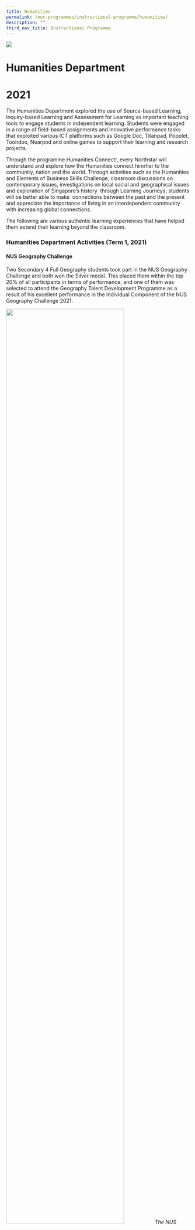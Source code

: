 ```yaml
---
title: Humanities
permalink: /our-programmes/instructional-programme/humanities/
description: ""
third_nav_title: Instructional Programme
---
```

![](/images/HUMANITIES.jpg)
# Humanities Department
# 2021

The Humanities Department explored the use of Source-based Learning, Inquiry-based Learning and Assessment for Learning as important teaching tools to engage students in independent learning. Students were engaged in a range of field-based assignments and innovative performance tasks that exploited various ICT platforms such as Google Doc, Titanpad, Popplet, Toondoo, Nearpod and online games to support their learning and research projects. 

  

Through the programme Humanities Connect!, every Northstar will understand and explore how the Humanities connect him/her to the community, nation and the world. Through activities such as the Humanities and Elements of Business Skills Challenge, classroom discussions on contemporary issues, investigations on local social and geographical issues and exploration of Singapore’s history  through Learning Journeys, students will be better able to make  connections between the past and the present and appreciate the importance of living in an interdependent community with increasing global connections. 

  

The following are various authentic learning experiences that have helped them extend their learning beyond the classroom.

  

### Humanities Department Activities (Term 1, 2021)

#### NUS Geography Challenge

Two Secondary 4 Full Geography students took part in the NUS Geography Challenge and both won the Silver medal. This placed them within the top 20% of all participants in terms of performance, and one of them was selected to attend the Geography Talent Development Programme as a result of his excellent performance in the Individual Component of the NUS Geography Challenge 2021.

<img src="/images/The%20NUS%20Geography%20Challenge%20team%202021.jpg" 
     style="width:80%">
*The NUS Geography Challenge team 2021*

![](/images/The%20team%20working%20on%20their%20team%20component%20round%20in%20the%20computer%20lab.jpg)
*The team working on their team component round in the computer lab*

### Humanities Department Activities (Term 2, 2021)

#### Humanities Challenge

The Humanities Challenge was carried out on 29th March, with selected teams comprising Lower Secondary students being tasked to complete Kahoot! quizzes, riddles, Mindquest and Pyramid games at various stations on key historical landmarks or geographical features of ASEAN countries. These learning experiences provided opportunities for students to collaborate whilst applying their skills and content knowledge  across various Humanities subjects.

![](/images/Lower%20Secondary%20students%20accessing%20websites%20to%20research%20for%20answers%20on%20ASEAN%20countries.jpg)
*Lower Secondary students accessing websites to research for answers on ASEAN countries*

![](/images/Lower%20Secondary%20students%20receiving%20quiz%20instructions.jpg)
*Lower Secondary students receiving quiz instructions*

#### Secondary 2 Cohort Learning Journey (LJ) to the National Museum of Singapore and Kranji War Memorial   

All Secondary 2 students participated in an integrated Humanities and CCE Learning Journey to the National Museum of Singapore in March and April. Their learning experiences on the use of artefacts to understand the history and culture of Singapore were enhanced through the pre-LJ and post-LJ segments that were conducted as part of the CCE lesson package. The journey ended with a ceremony at the Kranji War Memorial where students had a memorable experience in commemorating the war heroes who had sacrificed their lives during World War II.

![](/images/Copy%20of%20Laying%20a%20wreath%20of%20poppies%20in%20honour%20of%20those%20who%20died%20in%20World%20War%20II.jpg)
*Laying a wreath of poppies in honour of those who died in World War II*

![](/images/Secondary%202%20students%20in%20front%20of%20exhibit%20of%20tank%20used%20during%20the%20Japanese%20Invasion%20of%20Singapore.jpg)
*Secondary 2 students in front of exhibit of tank used during the Japanese Invasion of Singapore*

![](/images/Copy%20of%20Secondary%202%20students%20learning%20about%20life%20in%20schools%20in%20early%20Singapore.jpg)
*Secondary 2 students learning about life in schools in early Singapore*

#### Secondary 1 Virtual Rainforest Tour

On 17th May 2021, the Secondary 1 Express and Normal (Academic) students participated in a Tropical Rainforest Virtual Field Trip. During the session, students were engaged through a series of 360° virtual tours and video narrations about tropical rainforests in Singapore at three locations -  Singapore Quarry, Bukit Timah Nature Reserve and the Singapore Botanic Gardens. By completing various tasks in their activity booklets and a quiz, this authentic and immersive learning experience enabled students to apply the Geographical Investigation skills they have acquired during Geography lessons and draw linkages between theoretical knowledge and the real-world physical environment.

![](/images/students%20engaged%20in%20completing%20their%20worksheets%20based%20on%20their%20Geography%20Virtual%20LJ.jpg)
 *Students completing their tasks as part of the Geography Virtual Learning Journey*
![](/images/Secondary%201%20students%20engaged%20in%20learning%20about%20water%20resources%20and%20the%20rainforest.jpg)
*Students learning about water resources and the rainforest*

### Humanities Department Activities (Term 4, 2021)

#### Secondary 1NT Social Studies Virtual Learning Journey

As part of the year-end post-examination  programme, the Secondary 1 Normal (Technical) students participated in a Social Studies Virtual Learning Journey to learn about the importance of appreciating cultural diversity in Singapore as well as Singapore's historical and cultural heritage.

![](/images/Students%20engaged%20in%20playing%20the%20traditional%20game%20of%20Pick-Up%20Sticks%201.jpg)
![](/images/Students%20playing%20the%20traditional%20game%20of%20Five%20Stones.jpg)
*Students engaged in playing traditional games*

#### Historical Scene Investigation (HSI) Challenge  

4 students from a Secondary 1 Express Class won the Silver Award in the Historical Scene Investigation (HSI) Challenge jointly organised by MOE CPPD and NLB. Based on the theme  “Popularisation of Wildlife Trade in Singapore from 1819-1945”, the team submitted a video-clip based on online research and analysis of the issue.

![](/images/Screenshot%20of%20the%20video%20entry%20for%20Historical%20Scene%20Investigation%20Challenge%202021.jpg)
*Screenshot of video entry for Historical Scene Investigation*

### Staff Development

3 of our Humanities  teachers conducted a Teacher-led Workshop titled ‘Deepening Understanding in the Humanities through Card Games’ via video conferencing on 25 March 2021.

# 2020 
![](/images/Humanities%20.jpg)
# Humanities Department


The Humanities Department explores the use of Source-based learning, Inquiry-based learning and Assessment for Learning as important teaching tools to engage students in independent learning. Students are engaged in a range of field-based assignments and innovative performance tasks that exploit various ICT platforms such as google docs, titanpad, popplet, toondoo, nearpod and online games to support their learning and research projects. 

  

Through the programme Humanities Connect!, every North Star will understand and explore how the Humanities connects him/her to the community, nation and the world. Through activities such as the Humanities and Elements of Business Skills (EBS) Challenge, classroom discussions on contemporary issues, investigations on local social and geographical issues and exploration of the past through local learning journeys, students will be able to see the connection between the past and the present and appreciate the importance of living in an interdependent community with increasing global connections. 

  

The following are various authentic learning experiences that have helped our North Stars extend their learning beyond the classroom.

  

### Humanities Department Activities (Term 1, 2020)

#### EBS Challenge

The EBS Challenge, which was held on 3rd March, is an annual event where our Secondary 3 Normal (Technical) students are given the opportunity to plan and organise meaningful and engaging activities at various game stations to enable the Secondary 2 Normal (Technical) students to understand more about EBS. The Secondary 2 students learn about some prominent Singaporean entrepreneurs through interactive games and quizzes as well as gain knowledge about local tourist attractions and financial concepts. Additionally, the students also leverage on the SLS online platform to provide answers to quiz questions as they move from one game station to the next. The experience has also allowed our students to develop critical problem solving skills as well as sharpen their communication skills.

<img src="/images/Photo%201.jpg" 
     style="width:60%">
*A student preparing a life-sized game board for the EBS Challenge*

![](/images/Photo%202.jpg)
*Our Secondary 2 Normal (Technical) students visiting the different booths helmed by their seniors*

![](/images/Photo%203.jpg)
*For this task, students had to match famous Singapore businesses to their founders*

![](/images/Photo%204.jpg)
*Laptops and iPads were used at different stations to complement students’ learning, with their reflections done on the SLS portal*

### Humanities Department Activities (Term 2, 2020)

#### NUS Geography Challenge

This year, the whole cohort of Secondary 1 Express and Normal (Academic) students took part in the Lower Secondary Humanities Challenge via the SLS platform. Through this activity, students were engaged in authentic tasks and activities such as answering quiz questions and solving riddles related to key historical landmarks and geographical features of ASEAN countries. This made learning relevant and authentic as it provided the students an opportunity to apply their learning across different contexts. 

A team selected from our inaugural batch of Pure Geography students took part in the National University (NUS) Geography Challenge that was jointly organised by the NUS Department of Geography and the NUS Geographical Society, with support from the Ministry Of Education (MOE). Based on the theme ‘Operation Climate Change: Time for Action’, the team created a poster to highlight how individuals could play a part in combating climate change through adopting a sustainable lifestyle as well as came up with a quiz on Geography topics curated from the International Geography Olympiad syllabus. Two members of the team from Secondary 4E4 attained the Silver and Bronze medals respectively, with one of them being invited to take part in the 2021 Geography Talent Development Programme (TDP).

![](/images/Photo%201%201.jpg)
*A photo of the team -from left: Wee Kai Jie, Bryan (4E4), Nur Azimah Binte Mohamad Idrus (4E4),Tee Hong Xun (4E4),and Teo Wen Xuan Nicole (4E4)*

### Missing Pic
*In clockwise direction: Azimah restyled an old pair of denim jeans into a fashionable tote bag for school; Hong Xun attended a reunion dinner with a set of clothing that he swapped with a schoolmate; Nicole turned an empty milk carton into a petite coin purse for her sister; Nicole shopped for a pencil case that had been repurposed from a pair of sneakers; Bryan stitched his dad’s unwanted shirt into a trendy book cover to protect his classmate’s exercise book from daily wear and tear*

Several teams from the Secondary 3 Pure Geography class took part in the SG75: Our Singapore Competition with the theme ‘Sustainability: Fighting Climate Crisis as a Community’. Marcus from 3E2 came in second place for his innovative video on the fight against climate crisis in the Dynamic Presentation Category (Animation & Video).

<img src="/images/Photo%202%201.jpg" 
     style="width:60%">
*Marcus posing with his medal, certificate and gift voucher*

### Humanities Department Activities (Term 4, 2020)

#### Historical Scene Investigation Challenge

A team of four Secondary 2 students took part in the Historical Scene Investigation Challenge 2020 jointly organised by National Library Board and MOE CPDD Humanities branch. The circuit breaker measures also meant that the teacher mentors could only host a few face-to-face sessions with the students. Despite this, our students were able to work independently on their research project based on data collected over one and a half months and creatively produced a poster that enabled the team to clinch the Overall Champion award.

![](/images/Students%20%20teacher-mentors%20for%20HSI%20Challenge.jpg)
*Students and teacher-mentors for HSI Challenge*

![](/images/Vice-Principal%20Mr%20Sukhdev%20Singh%20receiving%20the%20HSI%20National%20Champion%20Trophy%20from%20the%20organiser.jpg)
*Vice-Principal, Mr Sukhdev Singh, receiving the HSI National Champion Trophy from the organiser*

![](/images/The%20team%20with%20their%20certificates%20and%20vouchers.jpg)
*The team with their certificates and vouchers*

### Staff Development

In light of COVID-19, an in-house sharing session was conducted for the Humanities Department teachers on the design of home-based learning lessons.  With the support of the Geography Unit from CPPD, our Geography teachers shared assessment feedback strategies specifically for our graduating cohort. 

The department’s Social Studies and Geography teams also won the Commendation Award in the MOE Innergy (Schools) Award 2020 for their project entitled \`Deepening Conceptual Understanding in the Humanities through Card Games’. Additionally, our EBS team also attained the Commendation Award for their project entitled \`Enhancing Learning of Concepts and Values in EBS the Authentic Way’.